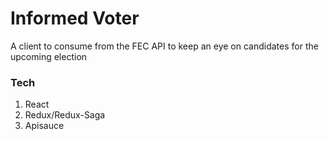 # Informed Voter

A client to consume from the FEC API to keep an eye on candidates for the upcoming election

### Tech

1. React
2. Redux/Redux-Saga
3. Apisauce

